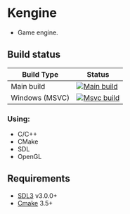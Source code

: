 # Kengine

- Game engine.

## Build status
|Build Type    | Status                                                                                                                                                             |
|--------------|--------------------------------------------------------------------------------------------------------------------------------------------------------------------|
|Main build    |[![Main build](https://github.com/kostahka/Kengine/actions/workflows/main.yml/badge.svg?event=push)](https://github.com/kostahka/Kengine/actions/workflows/main.yml)|
|Windows (MSVC)|[![Msvc build](https://github.com/kostahka/Kengine/actions/workflows/msvc.yml/badge.svg?event=push)](https://github.com/kostahka/Kengine/actions/workflows/msvc.yml)|

### Using:
- C/C++
- CMake
- SDL
- OpenGL

## Requirements
- [SDL3](http://libsdl.org/) v3.0.0+
- [Cmake](https://cmake.org) 3.5+